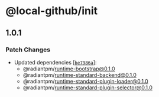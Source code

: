 # @local-github/init

## 1.0.1
### Patch Changes

- Updated dependencies [[`be7986a`](https://github.com/RadiantGuild/Apps.RadiantPM/commit/be7986a62980476e650169f8ec49445ff1943d89)]:
  - @radiantpm/runtime-bootstrap@0.1.0
  - @radiantpm/runtime-standard-backend@0.1.0
  - @radiantpm/runtime-standard-plugin-loader@0.1.0
  - @radiantpm/runtime-standard-plugin-selector@0.1.0
